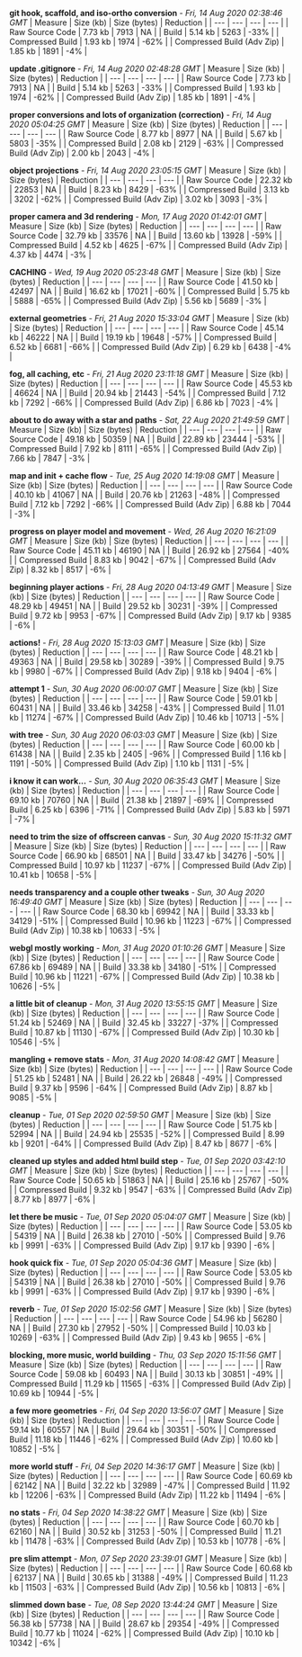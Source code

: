 **git hook, scaffold, and iso-ortho conversion** - *Fri, 14 Aug 2020 02:38:46 GMT*
| Measure | Size (kb) | Size (bytes) | Reduction |
| --- | --- | --- | --- |
| Raw Source Code | 7.73 kb | 7913 | NA |
| Build | 5.14 kb | 5263 | -33% |
| Compressed Build | 1.93 kb | 1974 | -62% |
| Compressed Build (Adv Zip) | 1.85 kb | 1891 | -4% |


**update .gitignore** - *Fri, 14 Aug 2020 02:48:28 GMT*
| Measure | Size (kb) | Size (bytes) | Reduction |
| --- | --- | --- | --- |
| Raw Source Code | 7.73 kb | 7913 | NA |
| Build | 5.14 kb | 5263 | -33% |
| Compressed Build | 1.93 kb | 1974 | -62% |
| Compressed Build (Adv Zip) | 1.85 kb | 1891 | -4% |


**proper conversions and lots of organization (correction)** - *Fri, 14 Aug 2020 05:04:25 GMT*
| Measure | Size (kb) | Size (bytes) | Reduction |
| --- | --- | --- | --- |
| Raw Source Code | 8.77 kb | 8977 | NA |
| Build | 5.67 kb | 5803 | -35% |
| Compressed Build | 2.08 kb | 2129 | -63% |
| Compressed Build (Adv Zip) | 2.00 kb | 2043 | -4% |


**object projections** - *Fri, 14 Aug 2020 23:05:15 GMT*
| Measure | Size (kb) | Size (bytes) | Reduction |
| --- | --- | --- | --- |
| Raw Source Code | 22.32 kb | 22853 | NA |
| Build | 8.23 kb | 8429 | -63% |
| Compressed Build | 3.13 kb | 3202 | -62% |
| Compressed Build (Adv Zip) | 3.02 kb | 3093 | -3% |


**proper camera and 3d rendering** - *Mon, 17 Aug 2020 01:42:01 GMT*
| Measure | Size (kb) | Size (bytes) | Reduction |
| --- | --- | --- | --- |
| Raw Source Code | 32.79 kb | 33576 | NA |
| Build | 13.60 kb | 13928 | -59% |
| Compressed Build | 4.52 kb | 4625 | -67% |
| Compressed Build (Adv Zip) | 4.37 kb | 4474 | -3% |


**CACHING** - *Wed, 19 Aug 2020 05:23:48 GMT*
| Measure | Size (kb) | Size (bytes) | Reduction |
| --- | --- | --- | --- |
| Raw Source Code | 41.50 kb | 42497 | NA |
| Build | 16.62 kb | 17021 | -60% |
| Compressed Build | 5.75 kb | 5888 | -65% |
| Compressed Build (Adv Zip) | 5.56 kb | 5689 | -3% |


**external geometries** - *Fri, 21 Aug 2020 15:33:04 GMT*
| Measure | Size (kb) | Size (bytes) | Reduction |
| --- | --- | --- | --- |
| Raw Source Code | 45.14 kb | 46222 | NA |
| Build | 19.19 kb | 19648 | -57% |
| Compressed Build | 6.52 kb | 6681 | -66% |
| Compressed Build (Adv Zip) | 6.29 kb | 6438 | -4% |


**fog, all caching, etc** - *Fri, 21 Aug 2020 23:11:18 GMT*
| Measure | Size (kb) | Size (bytes) | Reduction |
| --- | --- | --- | --- |
| Raw Source Code | 45.53 kb | 46624 | NA |
| Build | 20.94 kb | 21443 | -54% |
| Compressed Build | 7.12 kb | 7292 | -66% |
| Compressed Build (Adv Zip) | 6.86 kb | 7023 | -4% |


**about to do away with a star and paths** - *Sat, 22 Aug 2020 21:49:59 GMT*
| Measure | Size (kb) | Size (bytes) | Reduction |
| --- | --- | --- | --- |
| Raw Source Code | 49.18 kb | 50359 | NA |
| Build | 22.89 kb | 23444 | -53% |
| Compressed Build | 7.92 kb | 8111 | -65% |
| Compressed Build (Adv Zip) | 7.66 kb | 7847 | -3% |


**map and init + cache flow** - *Tue, 25 Aug 2020 14:19:08 GMT*
| Measure | Size (kb) | Size (bytes) | Reduction |
| --- | --- | --- | --- |
| Raw Source Code | 40.10 kb | 41067 | NA |
| Build | 20.76 kb | 21263 | -48% |
| Compressed Build | 7.12 kb | 7292 | -66% |
| Compressed Build (Adv Zip) | 6.88 kb | 7044 | -3% |


**progress on player model and movement** - *Wed, 26 Aug 2020 16:21:09 GMT*
| Measure | Size (kb) | Size (bytes) | Reduction |
| --- | --- | --- | --- |
| Raw Source Code | 45.11 kb | 46190 | NA |
| Build | 26.92 kb | 27564 | -40% |
| Compressed Build | 8.83 kb | 9042 | -67% |
| Compressed Build (Adv Zip) | 8.32 kb | 8517 | -6% |


**beginning player actions** - *Fri, 28 Aug 2020 04:13:49 GMT*
| Measure | Size (kb) | Size (bytes) | Reduction |
| --- | --- | --- | --- |
| Raw Source Code | 48.29 kb | 49451 | NA |
| Build | 29.52 kb | 30231 | -39% |
| Compressed Build | 9.72 kb | 9953 | -67% |
| Compressed Build (Adv Zip) | 9.17 kb | 9385 | -6% |


**actions!** - *Fri, 28 Aug 2020 15:13:03 GMT*
| Measure | Size (kb) | Size (bytes) | Reduction |
| --- | --- | --- | --- |
| Raw Source Code | 48.21 kb | 49363 | NA |
| Build | 29.58 kb | 30289 | -39% |
| Compressed Build | 9.75 kb | 9980 | -67% |
| Compressed Build (Adv Zip) | 9.18 kb | 9404 | -6% |


**attempt 1** - *Sun, 30 Aug 2020 06:00:07 GMT*
| Measure | Size (kb) | Size (bytes) | Reduction |
| --- | --- | --- | --- |
| Raw Source Code | 59.01 kb | 60431 | NA |
| Build | 33.46 kb | 34258 | -43% |
| Compressed Build | 11.01 kb | 11274 | -67% |
| Compressed Build (Adv Zip) | 10.46 kb | 10713 | -5% |


**with tree** - *Sun, 30 Aug 2020 06:03:03 GMT*
| Measure | Size (kb) | Size (bytes) | Reduction |
| --- | --- | --- | --- |
| Raw Source Code | 60.00 kb | 61438 | NA |
| Build | 2.35 kb | 2405 | -96% |
| Compressed Build | 1.16 kb | 1191 | -50% |
| Compressed Build (Adv Zip) | 1.10 kb | 1131 | -5% |


**i know it can work...** - *Sun, 30 Aug 2020 06:35:43 GMT*
| Measure | Size (kb) | Size (bytes) | Reduction |
| --- | --- | --- | --- |
| Raw Source Code | 69.10 kb | 70760 | NA |
| Build | 21.38 kb | 21897 | -69% |
| Compressed Build | 6.25 kb | 6396 | -71% |
| Compressed Build (Adv Zip) | 5.83 kb | 5971 | -7% |


**need to trim the size of offscreen canvas** - *Sun, 30 Aug 2020 15:11:32 GMT*
| Measure | Size (kb) | Size (bytes) | Reduction |
| --- | --- | --- | --- |
| Raw Source Code | 66.90 kb | 68501 | NA |
| Build | 33.47 kb | 34276 | -50% |
| Compressed Build | 10.97 kb | 11237 | -67% |
| Compressed Build (Adv Zip) | 10.41 kb | 10658 | -5% |


**needs transparency and a couple other tweaks** - *Sun, 30 Aug 2020 16:49:40 GMT*
| Measure | Size (kb) | Size (bytes) | Reduction |
| --- | --- | --- | --- |
| Raw Source Code | 68.30 kb | 69942 | NA |
| Build | 33.33 kb | 34129 | -51% |
| Compressed Build | 10.96 kb | 11223 | -67% |
| Compressed Build (Adv Zip) | 10.38 kb | 10633 | -5% |


**webgl mostly working** - *Mon, 31 Aug 2020 01:10:26 GMT*
| Measure | Size (kb) | Size (bytes) | Reduction |
| --- | --- | --- | --- |
| Raw Source Code | 67.86 kb | 69489 | NA |
| Build | 33.38 kb | 34180 | -51% |
| Compressed Build | 10.96 kb | 11221 | -67% |
| Compressed Build (Adv Zip) | 10.38 kb | 10626 | -5% |


**a little bit of cleanup** - *Mon, 31 Aug 2020 13:55:15 GMT*
| Measure | Size (kb) | Size (bytes) | Reduction |
| --- | --- | --- | --- |
| Raw Source Code | 51.24 kb | 52469 | NA |
| Build | 32.45 kb | 33227 | -37% |
| Compressed Build | 10.87 kb | 11130 | -67% |
| Compressed Build (Adv Zip) | 10.30 kb | 10546 | -5% |


**mangling + remove stats** - *Mon, 31 Aug 2020 14:08:42 GMT*
| Measure | Size (kb) | Size (bytes) | Reduction |
| --- | --- | --- | --- |
| Raw Source Code | 51.25 kb | 52481 | NA |
| Build | 26.22 kb | 26848 | -49% |
| Compressed Build | 9.37 kb | 9596 | -64% |
| Compressed Build (Adv Zip) | 8.87 kb | 9085 | -5% |


**cleanup** - *Tue, 01 Sep 2020 02:59:50 GMT*
| Measure | Size (kb) | Size (bytes) | Reduction |
| --- | --- | --- | --- |
| Raw Source Code | 51.75 kb | 52994 | NA |
| Build | 24.94 kb | 25535 | -52% |
| Compressed Build | 8.99 kb | 9201 | -64% |
| Compressed Build (Adv Zip) | 8.47 kb | 8677 | -6% |


**cleaned up styles and added html build step** - *Tue, 01 Sep 2020 03:42:10 GMT*
| Measure | Size (kb) | Size (bytes) | Reduction |
| --- | --- | --- | --- |
| Raw Source Code | 50.65 kb | 51863 | NA |
| Build | 25.16 kb | 25767 | -50% |
| Compressed Build | 9.32 kb | 9547 | -63% |
| Compressed Build (Adv Zip) | 8.77 kb | 8977 | -6% |


**let there be music** - *Tue, 01 Sep 2020 05:04:07 GMT*
| Measure | Size (kb) | Size (bytes) | Reduction |
| --- | --- | --- | --- |
| Raw Source Code | 53.05 kb | 54319 | NA |
| Build | 26.38 kb | 27010 | -50% |
| Compressed Build | 9.76 kb | 9991 | -63% |
| Compressed Build (Adv Zip) | 9.17 kb | 9390 | -6% |


**hook quick fix** - *Tue, 01 Sep 2020 05:04:36 GMT*
| Measure | Size (kb) | Size (bytes) | Reduction |
| --- | --- | --- | --- |
| Raw Source Code | 53.05 kb | 54319 | NA |
| Build | 26.38 kb | 27010 | -50% |
| Compressed Build | 9.76 kb | 9991 | -63% |
| Compressed Build (Adv Zip) | 9.17 kb | 9390 | -6% |


**reverb** - *Tue, 01 Sep 2020 15:02:56 GMT*
| Measure | Size (kb) | Size (bytes) | Reduction |
| --- | --- | --- | --- |
| Raw Source Code | 54.96 kb | 56280 | NA |
| Build | 27.30 kb | 27952 | -50% |
| Compressed Build | 10.03 kb | 10269 | -63% |
| Compressed Build (Adv Zip) | 9.43 kb | 9655 | -6% |


**blocking, more music, world building** - *Thu, 03 Sep 2020 15:11:56 GMT*
| Measure | Size (kb) | Size (bytes) | Reduction |
| --- | --- | --- | --- |
| Raw Source Code | 59.08 kb | 60493 | NA |
| Build | 30.13 kb | 30851 | -49% |
| Compressed Build | 11.29 kb | 11565 | -63% |
| Compressed Build (Adv Zip) | 10.69 kb | 10944 | -5% |


**a few more geometries** - *Fri, 04 Sep 2020 13:56:07 GMT*
| Measure | Size (kb) | Size (bytes) | Reduction |
| --- | --- | --- | --- |
| Raw Source Code | 59.14 kb | 60557 | NA |
| Build | 29.64 kb | 30351 | -50% |
| Compressed Build | 11.18 kb | 11446 | -62% |
| Compressed Build (Adv Zip) | 10.60 kb | 10852 | -5% |


**more world stuff** - *Fri, 04 Sep 2020 14:36:17 GMT*
| Measure | Size (kb) | Size (bytes) | Reduction |
| --- | --- | --- | --- |
| Raw Source Code | 60.69 kb | 62142 | NA |
| Build | 32.22 kb | 32989 | -47% |
| Compressed Build | 11.92 kb | 12206 | -63% |
| Compressed Build (Adv Zip) | 11.22 kb | 11494 | -6% |


**no stats** - *Fri, 04 Sep 2020 14:38:22 GMT*
| Measure | Size (kb) | Size (bytes) | Reduction |
| --- | --- | --- | --- |
| Raw Source Code | 60.70 kb | 62160 | NA |
| Build | 30.52 kb | 31253 | -50% |
| Compressed Build | 11.21 kb | 11478 | -63% |
| Compressed Build (Adv Zip) | 10.53 kb | 10778 | -6% |


**pre slim attempt** - *Mon, 07 Sep 2020 23:39:01 GMT*
| Measure | Size (kb) | Size (bytes) | Reduction |
| --- | --- | --- | --- |
| Raw Source Code | 60.68 kb | 62137 | NA |
| Build | 30.65 kb | 31388 | -49% |
| Compressed Build | 11.23 kb | 11503 | -63% |
| Compressed Build (Adv Zip) | 10.56 kb | 10813 | -6% |


**slimmed down base** - *Tue, 08 Sep 2020 13:44:24 GMT*
| Measure | Size (kb) | Size (bytes) | Reduction |
| --- | --- | --- | --- |
| Raw Source Code | 56.38 kb | 57738 | NA |
| Build | 28.67 kb | 29354 | -49% |
| Compressed Build | 10.77 kb | 11024 | -62% |
| Compressed Build (Adv Zip) | 10.10 kb | 10342 | -6% |


